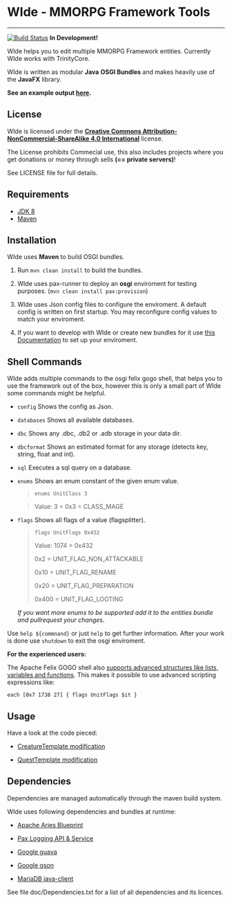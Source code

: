 # WIde - MMORPG Framework Tools #
---------------------------------
[![Build Status](https://travis-ci.org/Naios/WIde.svg?branch=master)](https://travis-ci.org/Naios/WIde) **In Development!**

WIde helps you to edit multiple MMORPG Framework entities.
Currently WIde works with TrinityCore.

WIde is written as modular **Java** **OSGI Bundles** and makes heavily use of the **JavaFX** library.

**See an example output [here](https://gist.github.com/Naios/634b0bfbc04e56165f96).**

License
-------------
WIde is licensed under the [**Creative Commons Attribution-NonCommercial-ShareAlike 4.0 International**](http://creativecommons.org/licenses/by-nc-sa/4.0/) license.

The License prohibits Commecial use, this also includes projects where you get donations or money through sells **(== private servers)**!

See LICENSE file for full details.

Requirements
---------------
- [JDK 8](http://www.oracle.com/technetwork/java/javase/downloads/jdk8-downloads-2133151.html)
- [Maven](http://maven.apache.org)

Installation
--------------
WIde uses **Maven** to build OSGI bundles.

1. Run `mvn clean install` to build the bundles.

2. WIde uses pax-runner to deploy an **osgi** enviroment for testing purposes. (`mvn clean install pax:provision`)

3. WIde uses Json config files to configure the enviroment. A default config is written on first startup. You may reconfigure config values to match your enviroment.

4. If you want to develop with WIde or create new bundles for it use [this Documentation](https://github.com/Naios/WIde/blob/master/doc/ide/eclipse/How%20to%20develop%20in%20Eclipse.md) to set up your enviroment.

Shell Commands
-------------
WIde adds multiple commands to the osgi felix gogo shell, that helps you to use the framework out of the box, however this is only a small part of WIde some commands might be helpful.

- `config` Shows the config as Json.

- `databases` Shows all available databases.

- `dbc` Shows any .dbc, .db2 or .adb storage in your data dir.

- `dbcformat` Shows an estimated format for any storage (detects key, string, float and int).

- `sql` Executes a sql query on a database.

- `enums` Shows an enum constant of the given enum value.

	> `enums UnitClass 3`

   	> Value: 3 = 0x3 = CLASS_MAGE

- `flags` Shows all flags of a value (flagsplitter).

	> `flags UnitFlags 0x432`
	>
   	> Value: 1074 = 0x432
   	>
   	>   0x2      = UNIT_FLAG_NON_ATTACKABLE
   	>
   	>  0x10      = UNIT_FLAG_RENAME
   	>
   	>  0x20      = UNIT_FLAG_PREPARATION
   	>
   	> 0x400      = UNIT_FLAG_LOOTING

	*If you want more enums to be supported add it to the entities bundle and pullrequest your changes.*


Use `help ${commnand}` or just `help` to get further information.
After your work is done use `shutdown` to exit the osgi enviroment.

**For the experienced users:**

The Apache Felix GOGO shell also [supports advanced structures like lists, variables and functions](http://felix.apache.org/site/rfc-147-overview.html). This makes it possible to use advanced scripting expressions like:

    each [0x7 1738 27] { flags UnitFlags $it }

Usage
----------
Have a look at the code pieced:

* [CreatureTemplate modification](https://gist.github.com/Naios/5cd340dab3052d327feb)

* [QuestTemplate modification](https://gist.github.com/Naios/945eb609a3d44924bc93)

Dependencies
--------------
Dependencies are managed automatically through the maven build system.

WIde uses following dependencies and bundles at runtime:

- [Apache Aries Blueprint](http://aries.apache.org/)

- [Pax Logging API & Service](https://ops4j1.jira.com/wiki/display/paxlogging/Pax+Logging)

- [Google guava](https://github.com/google/guava/)

- [Google gson](https://code.google.com/p/google-gson/)

- [MariaDB java-client](https://mariadb.com/kb/en/mariadb/client-libraries/mariadb-java-client/)

See file doc/Dependencies.txt for a list of all dependencies and its licences.
